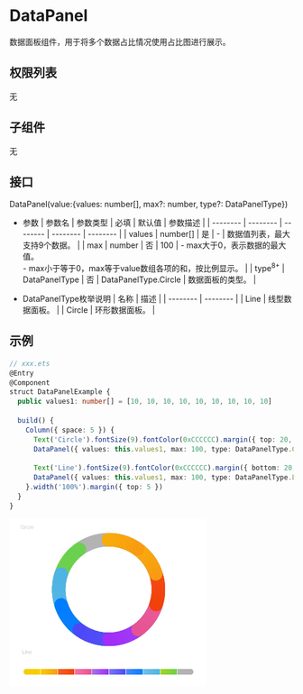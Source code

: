 # DataPanel

数据面板组件，用于将多个数据占比情况使用占比图进行展示。


## 权限列表

无


## 子组件

无


## 接口

DataPanel(value:{values: number[], max?: number, type?: DataPanelType})

- 参数
  | 参数名 | 参数类型 | 必填 | 默认值 | 参数描述 |
  | -------- | -------- | -------- | -------- | -------- |
  | values | number[] | 是 | - | 数据值列表，最大支持9个数据。 |
  | max | number | 否 | 100 | -&nbsp;max大于0，表示数据的最大值。<br/>-&nbsp;max小于等于0，max等于value数组各项的和，按比例显示。 |
  | type<sup>8+</sup> | DataPanelType | 否 | DataPanelType.Circle | 数据面板的类型。 |


- DataPanelType枚举说明
  | 名称 | 描述 | 
  | -------- | -------- |
  | Line | 线型数据面板。 | 
  | Circle | 环形数据面板。 |


## 示例

```ts
// xxx.ets
@Entry
@Component
struct DataPanelExample {
  public values1: number[] = [10, 10, 10, 10, 10, 10, 10, 10, 10]

  build() {
    Column({ space: 5 }) {
      Text('Circle').fontSize(9).fontColor(0xCCCCCC).margin({ top: 20, right: '80%' })
      DataPanel({ values: this.values1, max: 100, type: DataPanelType.Circle }).width(200).height(200)

      Text('Line').fontSize(9).fontColor(0xCCCCCC).margin({ bottom: 20, right: '80%' })
      DataPanel({ values: this.values1, max: 100, type: DataPanelType.Line }).width(300).height(10)
    }.width('100%').margin({ top: 5 })
  }
}
```

![zh-cn_image_0000001236876377](figures/zh-cn_image_0000001236876377.jpg)
